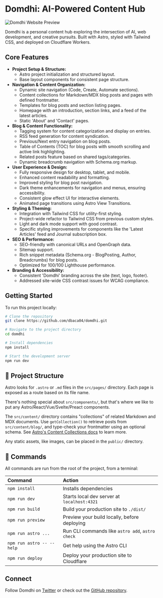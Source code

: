 # Domdhi: AI-Powered Content Hub

![Domdhi Website Preview](https://github.com/dbaca04/domdhi/assets/preview.jpg)

<!-- dash-content-start -->

Domdhi is a personal content hub exploring the intersection of AI, web development, and creative pursuits. Built with Astro, styled with Tailwind CSS, and deployed on Cloudflare Workers.

## Core Features

- **Project Setup & Structure:**
    - Astro project initialization and structured layout.
    - Base layout components for consistent page structure.
- **Navigation & Content Organization:**
    - Dynamic site navigation (Code, Create, Automate sections).
    - Content collections for Markdown/MDX blog posts and pages with defined frontmatter.
    - Templates for blog posts and section listing pages.
    - Homepage with an introduction, section links, and a feed of the latest articles.
    - Static 'About' and 'Contact' pages.
- **Blog & Content Functionality:**
    - Tagging system for content categorization and display on entries.
    - RSS feed generation for content syndication.
    - Previous/Next entry navigation on blog posts.
    - Table of Contents (TOC) for blog posts with smooth scrolling and active link highlighting.
    - Related posts feature based on shared tags/categories.
    - Dynamic breadcrumb navigation with Schema.org markup.
- **User Experience & Design:**
    - Fully responsive design for desktop, tablet, and mobile.
    - Enhanced content readability and formatting.
    - Improved styling for blog post navigation.
    - Dark theme enhancements for navigation and menus, ensuring accessibility.
    - Consistent glow effect UI for interactive elements.
    - Animated page transitions using Astro View Transitions.
- **Styling & Theming:**
    - Integration with Tailwind CSS for utility-first styling.
    - Project-wide refactor to Tailwind CSS from previous custom styles.
    - Light and dark mode support with good contrast.
    - Specific styling improvements for components like the 'Latest Articles' feed and Journal subscription box.
- **SEO & Performance:**
    - SEO-friendly with canonical URLs and OpenGraph data.
    - Sitemap support.
    - Rich snippet metadata (Schema.org - BlogPosting, Author, Breadcrumbs) for blog posts.
    - Optimized for 100/100 Lighthouse performance.
- **Branding & Accessibility:**
    - Consistent 'Domdhi' branding across the site (text, logo, footer).
    - Addressed site-wide CSS contrast issues for WCAG compliance.

<!-- dash-content-end -->

## Getting Started

To run this project locally:

```bash
# Clone the repository
git clone https://github.com/dbaca04/domdhi.git

# Navigate to the project directory
cd domdhi

# Install dependencies
npm install

# Start the development server
npm run dev
```

## 🚀 Project Structure

Astro looks for `.astro` or `.md` files in the `src/pages/` directory. Each page is exposed as a route based on its file name.

There's nothing special about `src/components/`, but that's where we like to put any Astro/React/Vue/Svelte/Preact components.

The `src/content/` directory contains "collections" of related Markdown and MDX documents. Use `getCollection()` to retrieve posts from `src/content/blog/`, and type-check your frontmatter using an optional schema. See [Astro's Content Collections docs](https://docs.astro.build/en/guides/content-collections/) to learn more.

Any static assets, like images, can be placed in the `public/` directory.

## 🧞 Commands

All commands are run from the root of the project, from a terminal:

| Command                   | Action                                           |
| :------------------------ | :----------------------------------------------- |
| `npm install`             | Installs dependencies                            |
| `npm run dev`             | Starts local dev server at `localhost:4321`      |
| `npm run build`           | Build your production site to `./dist/`          |
| `npm run preview`         | Preview your build locally, before deploying     |
| `npm run astro ...`       | Run CLI commands like `astro add`, `astro check` |
| `npm run astro -- --help` | Get help using the Astro CLI                     |
| `npm run deploy`          | Deploy your production site to Cloudflare        |

## Connect

Follow Domdhi on [Twitter](https://twitter.com/iDomdhi) or check out the [GitHub repository](https://github.com/dbaca04/).
